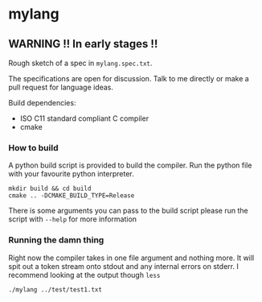 # mylang


## WARNING !! In early stages !!

Rough sketch of a spec in ``mylang.spec.txt``.

The specifications are open for discussion.
Talk to me directly or make a pull request for language ideas.

Build dependencies:

- ISO C11 standard compliant C compiler
- cmake

### How to build

A python build script is provided to build the compiler.
Run the python file with your favourite python interpreter.

	mkdir build && cd build
 	cmake .. -DCMAKE_BUILD_TYPE=Release

There is some arguments you can pass to the build script
please run the script with ``--help`` for more information


### Running the damn thing

Right now the compiler takes in one file argument and nothing more.
It will spit out a token stream onto stdout and any internal errors on
stderr. I recommend looking at the output though ``less``

	./mylang ../test/test1.txt

